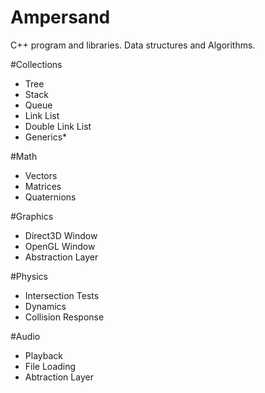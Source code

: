 # Ampersand
C++ program and libraries. Data structures and Algorithms.

#Collections
- Tree
- Stack
- Queue
- Link List
- Double Link List
- Generics*

#Math
- Vectors
- Matrices
- Quaternions

#Graphics
- Direct3D Window
- OpenGL Window
- Abstraction Layer

#Physics
- Intersection Tests
- Dynamics
- Collision Response

#Audio
- Playback
- File Loading
- Abtraction Layer
